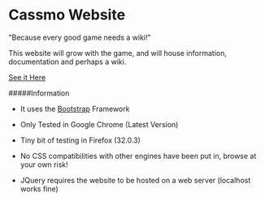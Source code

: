 Cassmo Website
=======================

"Because every good game needs a wiki!"

This website will grow with the game, and will house information, documentation and perhaps a wiki.

[See it Here](http://erismik.github.io/Cassmo_Website_and_Wiki)

#####Information
- It uses the [Bootstrap](http://getbootstrap.com/) Framework

- Only Tested in Google Chrome (Latest Version)

- Tiny bit of testing in Firefox (32.0.3)

- No CSS compatibilities with other engines have been put in, browse at your own risk!

- JQuery requires the website to be hosted on a web server (localhost works fine)
